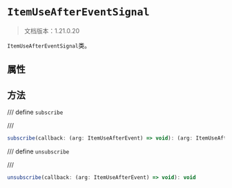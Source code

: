 # `ItemUseAfterEventSignal`

> 文档版本：1.21.0.20

`ItemUseAfterEventSignal`类。

## 属性

## 方法

/// define
`subscribe`


///

```js
subscribe(callback: (arg: ItemUseAfterEvent) => void): (arg: ItemUseAfterEvent) => void
```


/// define
`unsubscribe`


///

```js
unsubscribe(callback: (arg: ItemUseAfterEvent) => void): void
```

